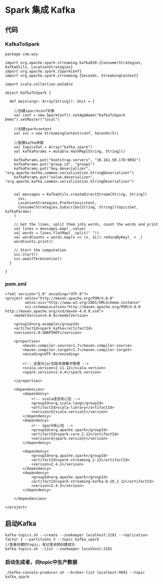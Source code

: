 # Spark 集成 Kafka

## 代码

### KafkaToSpark

	package com.wzy
	
	import org.apache.spark.streaming.kafka010.{ConsumerStrategies, KafkaUtils, LocationStrategies}
	import org.apache.spark.{SparkConf}
	import org.apache.spark.streaming.{Seconds, StreamingContext}
	
	import scala.collection.mutable
	
	object KafkaToSpark {
	
	  def main(args: Array[String]): Unit = {
	
	    //创建spacrkconf对象
	    val conf = new SparkConf().setAppName("KafkaToSpark Demo").setMaster("local")
	
	    //创建sparkcontext
	    val ssc = new StreamingContext(conf, Seconds(5))
	
	    //配置kafka参数
	    val topicsSet = Array("kafka_spark")
	    val kafkaParams = mutable.HashMap[String, String]()
	
	    kafkaParams.put("bootstrap.servers", "10.161.50.178:9092")
	    kafkaParams.put("group.id", "group1")
	    kafkaParams.put("key.deserializer", "org.apache.kafka.common.serialization.StringDeserializer")
	    kafkaParams.put("value.deserializer", "org.apache.kafka.common.serialization.StringDeserializer")
	
	
	    val messages = KafkaUtils.createDirectStream[String, String](
	      ssc,
	      LocationStrategies.PreferConsistent,
	      ConsumerStrategies.Subscribe[String, String](topicsSet, kafkaParams)
	    )
	
	    // Get the lines, split them into words, count the words and print
	    val lines = messages.map(_.value)
	    val words = lines.flatMap(_.split(" "))
	    val wordCounts = words.map(x => (x, 1L)).reduceByKey(_ + _)
	    wordCounts.print()
	
	    // Start the computation
	    ssc.start()
	    ssc.awaitTermination()
	  }
	
	}



### pom.xml

	<?xml version="1.0" encoding="UTF-8"?>
	<project xmlns="http://maven.apache.org/POM/4.0.0"
	         xmlns:xsi="http://www.w3.org/2001/XMLSchema-instance"
	         xsi:schemaLocation="http://maven.apache.org/POM/4.0.0 http://maven.apache.org/xsd/maven-4.0.0.xsd">
	    <modelVersion>4.0.0</modelVersion>
	
	    <groupId>org.example</groupId>
	    <artifactId>spark_kafka</artifactId>
	    <version>1.0-SNAPSHOT</version>
	
	    <properties>
	        <maven.compiler.source>1.7</maven.compiler.source>
	        <maven.compiler.target>1.7</maven.compiler.target>
	        <encoding>UTF-8</encoding>
	
	        <!-- 这里对jar包版本做集中管理 -->
	        <scala.version>2.11.12</scala.version>
	        <spark.version>2.4.4</spark.version>
	
	    </properties>
	
	    <dependencies>
	        <dependency>
	            <!-- scala语言核心包 -->
	            <groupId>org.scala-lang</groupId>
	            <artifactId>scala-library</artifactId>
	            <version>${scala.version}</version>
	        </dependency>
	        <dependency>
	            <!-- spark核心包 -->
	            <groupId>org.apache.spark</groupId>
	            <artifactId>spark-core_2.12</artifactId>
	            <version>${spark.version}</version>
	        </dependency>
	
	        <dependency>
	            <groupId>org.apache.spark</groupId>
	            <artifactId>spark-streaming_2.12</artifactId>
	            <version>2.4.2</version>
	        </dependency>
	        <dependency>
	            <groupId>org.apache.spark</groupId>
	            <artifactId>spark-streaming-kafka-0-10_2.12</artifactId>
	            <version>2.4.3</version>
	        </dependency>
	        
	    </dependencies>
	
	</project>


## 启动Kafka

	kafka-topics.sh --create --zookeeper localhost:2181 --replication-factor 1 --partitions 3 --topic kafka_spark
	//查看创建的topic，有记录说明创建成功
	kafka-topics.sh --list --zookeeper localhost:2181

### 启动生成者，向topic中生产数据
	
	./kafka-console-producer.sh --broker-list localhost:9092 --topic kafka_spark